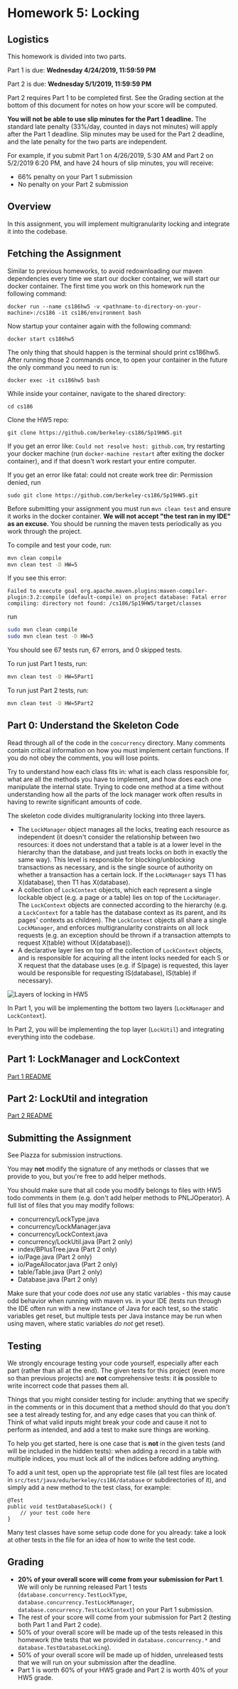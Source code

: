# Homework 5: Locking

## Logistics

This homework is divided into two parts.

Part 1 is due: **Wednesday 4/24/2019, 11:59:59 PM**

Part 2 is due: **Wednesday 5/1/2019, 11:59:59 PM**

Part 2 requires Part 1 to be completed first. See the Grading section at the 
bottom of this document for notes on how your score will be computed.

**You will not be able to use slip minutes for the Part 1 deadline.** The standard late penalty
(33%/day, counted in days not minutes) will apply after the Part 1 deadline. Slip minutes
may be used for the Part 2 deadline, and the late penalty for the two parts are independent.

For example, if you submit Part 1 on 4/26/2019, 5:30 AM and Part 2 on 5/2/2019 6:20 PM, and have
24 hours of slip minutes, you will receive:
- 66% penalty on your Part 1 submission
- No penalty on your Part 2 submission

## Overview

In this assignment, you will implement multigranularity locking and integrate
it into the codebase.

## Fetching the Assignment

Similar to previous homeworks, to avoid redownloading our maven dependencies every time we start our docker container, we will start our docker container. The first time you work on this homework run the following command:
```
docker run --name cs186hw5 -v <pathname-to-directory-on-your-machine>:/cs186 -it cs186/environment bash
```

Now startup your container again with the following command:
```
docker start cs186hw5
```

The only thing that should happen is the terminal should print cs186hw5. After running those 2 commands once, to open your container in the future the only command you need to run is:
```
docker exec -it cs186hw5 bash
```

While inside your container, navigate to the shared directory:
```
cd cs186
```

Clone the HW5 repo:
```
git clone https://github.com/berkeley-cs186/Sp19HW5.git
```
If you get an error like: `Could not resolve host: github.com`, try restarting your docker machine (run `docker-machine restart` after exiting the docker container), and if that doesn't work restart your entire computer.

If you get an error like fatal: could not create work tree dir: Permission denied, run
```
sudo git clone https://github.com/berkeley-cs186/Sp19HW5.git
```

Before submitting your assignment you must run `mvn clean test` and ensure it works in the docker container.
**We will not accept "the test ran in my IDE" as an excuse.** You should be running the maven tests periodically as you work through the project.

To compile and test your code, run:
```bash
mvn clean compile
mvn clean test -D HW=5
```

If you see this error:
```
Failed to execute goal org.apache.maven.plugins:maven-compiler-plugin:3.2:compile (default-compile) on project database: Fatal error compiling: directory not found: /cs186/Sp19HW5/target/classes
```
run
```bash
sudo mvn clean compile
sudo mvn clean test -D HW=5
```

You should see 67 tests run, 67 errors, and 0 skipped tests.

To run just Part 1 tests, run:
```bash
mvn clean test -D HW=5Part1
```

To run just Part 2 tests, run:
```bash
mvn clean test -D HW=5Part2
```

## Part 0: Understand the Skeleton Code

Read through all of the code in the `concurrency` directory. Many comments contain
critical information on how you must implement certain functions. If you do not obey
the comments, you will lose points.

Try to understand how each class fits in: what is each class responsible for, what are
all the methods you have to implement, and how does each one manipulate the internal state.
Trying to code one method at a time without understanding how all the parts of the lock
manager work often results in having to rewrite significant amounts of code.

The skeleton code divides multigranularity locking into three layers.
- The `LockManager` object manages all the locks, treating each resource as independent
  (it doesn't consider the relationship between two resources: it does not understand that
  a table is at a lower level in the hierarchy than the database, and just treats locks on
  both in exactly the same way). This level is responsible for blocking/unblocking transactions
  as necessary, and is the single source of authority on whether a transaction has a certain lock. If
  the `LockManager` says T1 has X(database), then T1 has X(database).
- A collection of `LockContext` objects, which each represent a single lockable object
  (e.g. a page or a table) lies on top of the `LockManager`. The `LockContext` objects
  are connected according to the hierarchy (e.g. a `LockContext` for a table has the database
  context as its parent, and its pages' contexts as children). The `LockContext` objects
  all share a single `LockManager`, and enforces multigranularity constraints on all
  lock requests (e.g. an exception should be thrown if a transaction attempts to request
  X(table) without IX(database)).
- A declarative layer lies on top of the collection of `LockContext` objects, and is responsible
  for acquiring all the intent locks needed for each S or X request that the database uses
  (e.g. if S(page) is requested, this layer would be responsible for requesting IS(database), IS(table)
  if necessary).

![Layers of locking in HW5](hw5-layers.png?raw=true "Layers")

In Part 1, you will be implementing the bottom two layers (`LockManager` and `LockContext`).

In Part 2, you will be implementing the top layer (`LockUtil`) and integrating everything into the codebase.

## Part 1: LockManager and LockContext

[Part 1 README](hw5-part1-README.md)

## Part 2: LockUtil and integration

[Part 2 README](hw5-part2-README.md)

## Submitting the Assignment

See Piazza for submission instructions.

You may **not** modify the signature of any methods or classes that we
provide to you, but you're free to add helper methods.

You should make sure that all code you modify belongs to files with HW5 todo comments in them
(e.g. don't add helper methods to PNLJOperator). A full list of files that you may modify follows:

- concurrency/LockType.java
- concurrency/LockManager.java
- concurrency/LockContext.java
- concurrency/LockUtil.java (Part 2 only)
- index/BPlusTree.java (Part 2 only)
- io/Page.java (Part 2 only)
- io/PageAllocator.java (Part 2 only)
- table/Table.java (Part 2 only)
- Database.java (Part 2 only)

Make sure that your code does *not* use any static variables - this may cause odd behavior when
running with maven vs. in your IDE (tests run through the IDE often run with a new instance
of Java for each test, so the static variables get reset, but multiple tests per Java instance
may be run when using maven, where static variables *do not* get reset).

## Testing

We strongly encourage testing your code yourself, especially after each part (rather than all at the end). The given
tests for this project (even more so than previous projects) are **not** comprehensive tests: it **is** possible to write
incorrect code that passes them all.

Things that you might consider testing for include: anything that we specify in the comments or in this document that a method should do
that you don't see a test already testing for, and any edge cases that you can think of. Think of what valid inputs
might break your code and cause it not to perform as intended, and add a test to make sure things are working.

To help you get started, here is one case that is **not** in the given tests (and will be included in the hidden tests): when adding
a record in a table with multiple indices, you must lock all of the indices before adding anything.

To add a unit test, open up the appropriate test file (all test files are located in `src/test/java/edu/berkeley/cs186/database`
or subdirectories of it), and simply add a new method to the test class, for example:

```
@Test
public void testDatabaseSLock() {
    // your test code here
}
```

Many test classes have some setup code done for you already: take a look at other tests in the file for an idea of how to write the test code.

## Grading
- **20% of your overall score will come from your submission for Part 1**. We will only be running released Part 1 tests (`database.concurrency.TestLockType`, `database.concurrency.TestLockManager`, `database.concurrency.TestLockContext`) on your Part 1 submission.
- The rest of your score will come from your submission for Part 2 (testing both Part 1 and Part 2 code).
- 50% of your overall score will be made up of the tests released in this homework (the tests that we provided
  in `database.concurrency.*` and `database.TestDatabaseLocking`).
- 50% of your overall score will be made up of hidden, unreleased tests that we will run on your submission after the deadline.
- Part 1 is worth 60% of your HW5 grade and Part 2 is worth 40% of your HW5 grade.
